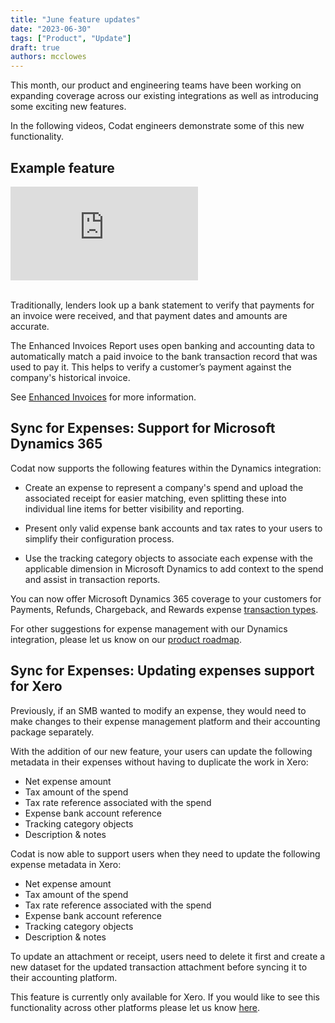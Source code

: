 ```yaml
---
title: "June feature updates"
date: "2023-06-30"
tags: ["Product", "Update"]
draft: true
authors: mcclowes
---
```


This month, our product and engineering teams have been working on expanding coverage across our existing integrations as well as introducing some exciting new features.

In the following videos, Codat engineers demonstrate some of this new functionality.

<!--truncate-->

## Example feature

<div style={{ position: "relative", paddingBottom: "56.25%", height: 0 }}>
  <iframe
    src="https://www.loom.com/embed/47fad41c68ce49c8b0b1b1aa1909c154"
    frameborder="0"
    webkitallowfullscreen
    mozallowfullscreen
    allowfullscreen
    style={{
      position: "absolute",
      top: 0,
      left: 0,
      width: "100%",
      height: "100%",
    }}
  ></iframe>
</div>
<br />

Traditionally, lenders look up a bank statement to verify that payments for an invoice were received, and that payment dates and amounts are accurate.

The Enhanced Invoices Report uses open banking and accounting data to automatically match a paid invoice to the bank transaction record that was used to pay it. This helps to verify a customer’s payment against the company's historical invoice.

See [Enhanced Invoices](https://docs.codat.io/assess/enhanced-invoices/overview) for more information.


## Sync for Expenses: Support for Microsoft Dynamics 365

Codat now supports the following features within the Dynamics integration: 

* Create an expense to represent a company's spend and upload the associated receipt for easier matching, even splitting these into individual line items for better visibility and reporting.

* Present only valid expense bank accounts and tax rates to your users to simplify their configuration process. 

* Use the tracking category objects to associate each expense with the applicable dimension in Microsoft Dynamics to add context to the spend and assist in transaction reports. 


You can now offer Microsoft Dynamics 365 coverage to your customers for Payments, Refunds, Chargeback, and Rewards expense [transaction types](https://docs.codat.io/sync-for-expenses/sync-process/expense-transactions#transaction-types).

For other suggestions for expense management with our Dynamics integration, please let us know on our [product roadmap](https://portal.productboard.com/codat/7-public-product-roadmap/tabs/51-sync-for-expenses/submit-idea).

## Sync for Expenses: Updating expenses support for Xero

Previously, if an SMB wanted to modify an expense, they would need to make changes to their expense management platform and their accounting package separately. 

With the addition of our new feature, your users can update the following metadata in their expenses without having to duplicate the work in Xero:

- Net expense amount
- Tax amount of the spend
- Tax rate reference associated with the spend
- Expense bank account reference
- Tracking category objects
- Description & notes


Codat is now able to support users when they need to update the following  expense metadata in Xero: 
- Net expense amount
- Tax amount of the spend
- Tax rate reference associated with the spend
- Expense bank account reference
- Tracking category objects
- Description & notes

To update an attachment or receipt, users need to delete it first and create a new dataset for the updated transaction attachment before syncing it to their accounting platform. 

This feature is currently only available for Xero. If you would like to see this functionality across other platforms please let us know [here](https://portal.productboard.com/codat/7-public-product-roadmap/tabs/51-sync-for-expenses/submit-idea). 


